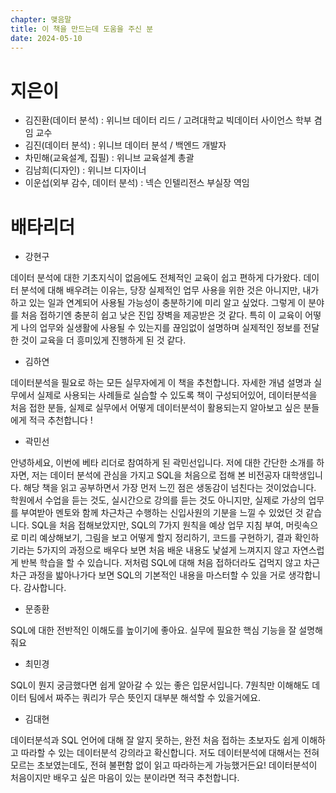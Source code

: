 ```yaml
---
chapter: 맺음말
title: 이 책을 만드는데 도움을 주신 분
date: 2024-05-10
---
```


# 지은이

- 김진환(데이터 분석) : 위니브 데이터 리드 / 고려대학교 빅데이터 사이언스 학부 겸임 교수
- 김진(데이터 분석) : 위니브 데이터 분석 / 백엔드 개발자
- 차민해(교육설계, 집필) : 위니브 교육설계 총괄
- 김남희(디자인) : 위니브 디자이너
- 이운섭(외부 감수, 데이터 분석) : 넥슨 인텔리전스 부실장 역임

# 배타리더

- 강현구

데이터 분석에 대한 기초지식이 없음에도 전체적인 교육이 쉽고 편하게 다가왔다. 데이터 분석에 대해 배우려는 이유는, 당장 실제적인 업무 사용을 위한 것은 아니지만, 내가 하고 있는 일과 연계되어 사용될 가능성이 충분하기에 미리 알고 싶었다. 그렇게 이 분야를 처음 접하기엔 충분히 쉽고 낮은 진입 장벽을 제공받은 것 같다. 특히 이 교육이 어떻게 나의 업무와 실생활에 사용될 수 있는지를 끊임없이 설명하며 실제적인 정보를 전달한 것이 교육을 더 흥미있게 진행하게 된 것 같다.

- 김하연

데이터분석을 필요로 하는 모든 실무자에게 이 책을 추천합니다. 자세한 개념 설명과 실무에서 실제로 사용되는 사례들로 실습할 수 있도록 책이 구성되어있어, 데이터분석을 처음 접한 분들, 실제로 실무에서 어떻게 데이터분석이 활용되는지 알아보고 싶은 분들에게 적극 추천합니다 !

- 곽민선

안녕하세요, 이번에 베타 리더로 참여하게 된 곽민선입니다. 저에 대한 간단한 소개를 하자면, 저는 데이터 분석에 관심을 가지고 SQL을 처음으로 접해 본 비전공자 대학생입니다. 해당 책을 읽고 공부하면서 가장 먼저 느낀 점은 생동감이 넘친다는 것이었습니다. 학원에서 수업을 듣는 것도, 실시간으로 강의를 듣는 것도 아니지만, 실제로 가상의 업무를 부여받아 멘토와 함께 차근차근 수행하는 신입사원의 기분을 느낄 수 있었던 것 같습니다. SQL을 처음 접해보았지만, SQL의 7가지 원칙을 예상 업무 지침 부여, 머릿속으로 미리 예상해보기, 그림을 보고 어떻게 할지 정리하기, 코드를 구현하기, 결과 확인하기라는 5가지의 과정으로 배우다 보면 처음 배운 내용도 낯설게 느껴지지 않고 자연스럽게 반복 학습을 할 수 있습니다. 저처럼 SQL에 대해 처음 접하더라도 겁먹지 않고 차근차근 과정을 밟아나가다 보면 SQL의 기본적인 내용을 마스터할 수 있을 거로 생각합니다. 감사합니다.

- 문종환

SQL에 대한 전반적인 이해도를 높이기에 좋아요. 실무에 필요한 핵심 기능을 잘 설명해줘요

- 최민경

SQL이 뭔지 궁금했다면 쉽게 알아갈 수 있는 좋은 입문서입니다. 7원칙만 이해해도 데이터 팀에서 짜주는 쿼리가 무슨 뜻인지 대부분 해석할 수 있을거에요.

- 김대현

데이터분석과 SQL 언어에 대해 잘 알지 못하는, 완전 처음 접하는 초보자도 쉽게 이해하고 따라할 수 있는 데이터분석 강의라고 확신합니다. 저도 데이터분석에 대해서는 전혀 모르는 초보였는데도, 전혀 불편함 없이 읽고 따라하는게 가능했거든요! 데이터분석이 처음이지만 배우고 싶은 마음이 있는 분이라면 적극 추천합니다.
